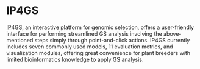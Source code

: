 # IP4GS
[IP4GS](https://ngdc.cncb.ac.cn/ip4gs/), an interactive platform for genomic selection, offers a user-friendly interface for performing streamlined GS analysis involving the above-mentioned steps simply through point-and-click actions. IP4GS currently includes seven commonly used models, 11 evaluation metrics, and visualization modules, offering great convenience for plant breeders with limited bioinformatics knowledge to apply GS analysis.
